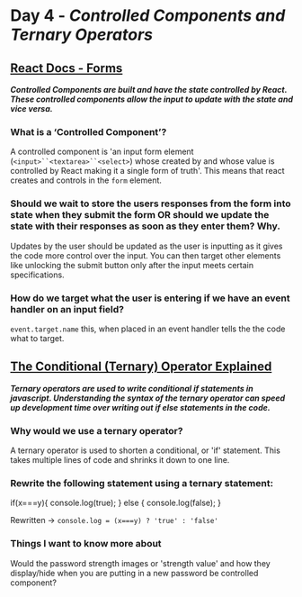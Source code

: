 # Day 4 - *Controlled Components and Ternary Operators*

## [React Docs - Forms](https://reactjs.org/docs/forms.html)

***Controlled Components are built and have the state controlled by React. These controlled components allow the input to update with the state and vice versa.*** 

### What is a ‘Controlled Component’?

A controlled component is 'an input form element (`<input>``<textarea>``<select>`) whose created by and whose value is controlled by React making it a single form of truth'. This means that react creates and controls in the `form` element.

### Should we wait to store the users responses from the form into state when they submit the form OR should we update the state with their responses as soon as they enter them? Why.

Updates by the user should be updated as the user is inputting as it gives the code more control over the input. You can then target other elements like unlocking the submit button only after the input meets certain specifications.

### How do we target what the user is entering if we have an event handler on an input field?

`event.target.name` this, when placed in an event handler tells the the code what to target.

## [The Conditional (Ternary) Operator Explained](https://codeburst.io/javascript-the-conditional-ternary-operator-explained-cac7218beeff)

***Ternary operators are used to write conditional if statements in javascript. Understanding the syntax of the ternary operator can speed up development time over writing out if else statements in the code.***

### Why would we use a ternary operator?

 A ternary operator is used to shorten a conditional, or 'if' statement. This takes multiple lines of code and shrinks it down to one line. 

### Rewrite the following statement using a ternary statement:

if(x===y){
  console.log(true);
} else {
  console.log(false);
}

Rewritten -> `console.log = (x===y) ? 'true' : 'false'`

### Things I want to know more about

Would the password strength images or 'strength value' and how they display/hide when you are putting in a new password be controlled component?
